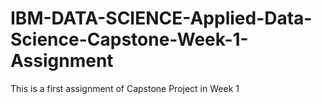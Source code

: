 # IBM-DATA-SCIENCE-Applied-Data-Science-Capstone-Week-1-Assignment
This is a first assignment of Capstone Project in Week 1
